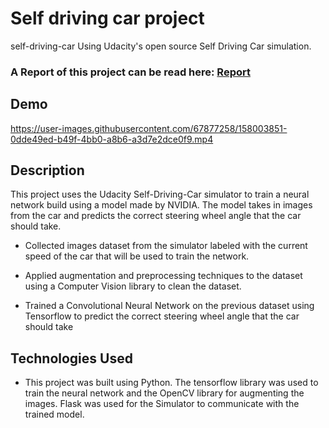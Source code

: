 # Self driving car project
 self-driving-car Using Udacity's open source Self Driving Car simulation. 
### A Report of this project can be read here: [Report](https://drive.google.com/file/d/19vaZZIv00hmTZfFFHB_dLwIcJd8Jahnz/view?usp=sharing)


## Demo

https://user-images.githubusercontent.com/67877258/158003851-0dde49ed-b49f-4bb0-a8b6-a3d7e2dce0f9.mp4

## Description

This project uses the Udacity Self-Driving-Car simulator to train a neural network build using a model made by NVIDIA. The model takes in images from the car and predicts the correct steering wheel angle that the car should take. 


* Collected images dataset from the simulator labeled with the current speed of the car that will
be used to train the network.

* Applied augmentation and preprocessing techniques to the dataset using a Computer Vision
library to clean the dataset.

* Trained a Convolutional Neural Network on the previous dataset using Tensorflow to predict the
correct steering wheel angle that the car should take

## Technologies Used
* This project was built using Python. The tensorflow library was used to train the neural network and the OpenCV library for augmenting the images. Flask was used for the Simulator to communicate with the trained model.
